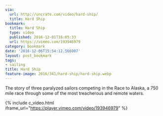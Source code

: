 ```yaml
---
via:
  url: http://uncrate.com/video/hard-ship/
  title: Hard Ship
bookmark:
  title: Hard Ship
  type: video
  published: 2016-12-01T16:05:33
  url: https://vimeo.com/193946979
category: bookmark
date: '2016-12-06T15:54:12.566907'
layout: post_bookmark
tags:
- sailing
title: Hard Ship
feature-image: 2016/341/hard-ship/hard-ship.webp
---
```


The story of three paralyzed sailors competing in the Race to Alaska, a 750
mile race through some of the most treacherous and remote waters.

{% include c_video.html iframe_url="https://player.vimeo.com/video/193946979" %}
